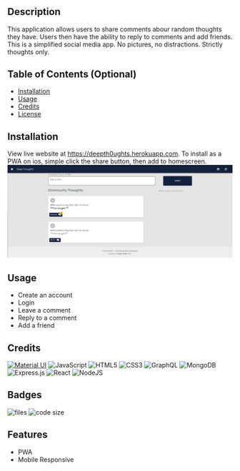 # <Your-Project-Title>
## Description
This application allows users to share comments abour random thoughts they have. Users then have the ability to reply to comments and add friends. This is a simplified social media app. No pictures, no distractions. Strictly thoughts only.
## Table of Contents (Optional)
- [Installation](#installation)
- [Usage](#usage)
- [Credits](#credits)
- [License](#license)
## Installation
View live website at https://deepth0ughts.herokuapp.com. To install as a PWA on ios, simple click the share button, then add to homescreen.
![screenshot](/screenshot.png)
## Usage
- Create an account
- Login
- Leave a comment
- Reply to a comment
- Add a friend
## Credits
[![Material UI](https://img.shields.io/badge/materialui-%230081CB.svg?style=for-the-badge&logo=material-ui&logoColor=white)](https://material-ui.com)
![JavaScript](https://img.shields.io/badge/javascript-%23323330.svg?style=for-the-badge&logo=javascript&logoColor=%23F7DF1E) ![HTML5](https://img.shields.io/badge/html5-%23E34F26.svg?style=for-the-badge&logo=html5&logoColor=white) ![CSS3](https://img.shields.io/badge/css3-%231572B6.svg?style=for-the-badge&logo=css3&logoColor=white) ![GraphQL](https://img.shields.io/badge/-GraphQL-E10098?style=for-the-badge&logo=graphql&logoColor=white) ![MongoDB](https://img.shields.io/badge/MongoDB-%234ea94b.svg?style=for-the-badge&logo=mongodb&logoColor=white) ![Express.js](https://img.shields.io/badge/express.js-%23404d59.svg?style=for-the-badge&logo=express&logoColor=%2361DAFB) ![React](https://img.shields.io/badge/react-%2320232a.svg?style=for-the-badge&logo=react&logoColor=%2361DAFB) ![NodeJS](https://img.shields.io/badge/node.js-6DA55F?style=for-the-badge&logo=node.js&logoColor=white) 
## Badges
![files](https://img.shields.io/github/directory-file-count/RotichD/deep-thoughts?style=flat-square)
![code size](https://img.shields.io/github/languages/code-size/RotichD/deep-thoughts?style=flat-square)
## Features
- PWA
- Mobile Responsive
